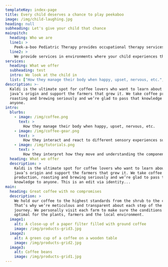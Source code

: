 ```yaml
---
templateKey: index-page
title: Every child deserves a chance to play peekaboo
image: /img/child-laughing.jpg
heading: null
subheading: Let's give your child that chance
mainpitch:
  heading: Who we are
  line1: >
    Peek-a-boo Pediatric Therapy provides occupational therapy services to children birth to 3 years old and their families in the Denver-metro area.
  line2: >
    We provide services in environments where your child experiences the most; your home, your daycare, or in the community.
services:
  heading: What we offer
  subheading: test
  intro: We look at the child in
  list: ["How they manage their body when happy, upset, nervous, etc.", "How they interact and react to different sensory experiences such as touch, taste, smell, sound, and what they look at.", "How they interpret how they move and understanding the components needed to play with toys and their caregivers."]
description: >-
  Kaldi is the ultimate spot for coffee lovers who want to learn about their
  java’s origin and support the farmers that grew it. We take coffee production,
  roasting and brewing seriously and we’re glad to pass that knowledge to
  anyone.
intro:
  blurbs:
    - image: /img/coffee.png
      text: >
        How they manage their body when happy, upset, nervous, etc.
    - image: /img/coffee-gear.png
      text: >
        How they interact and react to different sensory experiences such as touch, taste, smell, sound, and what they look at.
    - image: /img/tutorials.png
      text: >
        How they interpret how they move and understanding the components needed to play with toys and their caregivers.
  heading: What we offer
  description: >
    Kaldi is the ultimate spot for coffee lovers who want to learn about their
    java’s origin and support the farmers that grew it. We take coffee
    production, roasting and brewing seriously and we’re glad to pass that
    knowledge to anyone. This is an edit via identity...
main:
  heading: Great coffee with no compromises
  description: >
    We hold our coffee to the highest standards from the shrub to the cup.
    That’s why we’re meticulous and transparent about each step of the coffee’s
    journey. We personally visit each farm to make sure the conditions are
    optimal for the plants, farmers and the local environment.
  image1:
    alt: A close-up of a paper filter filled with ground coffee
    image: /img/products-grid3.jpg
  image2:
    alt: A green cup of a coffee on a wooden table
    image: /img/products-grid2.jpg
  image3:
    alt: Coffee beans
    image: /img/products-grid1.jpg
---
```

